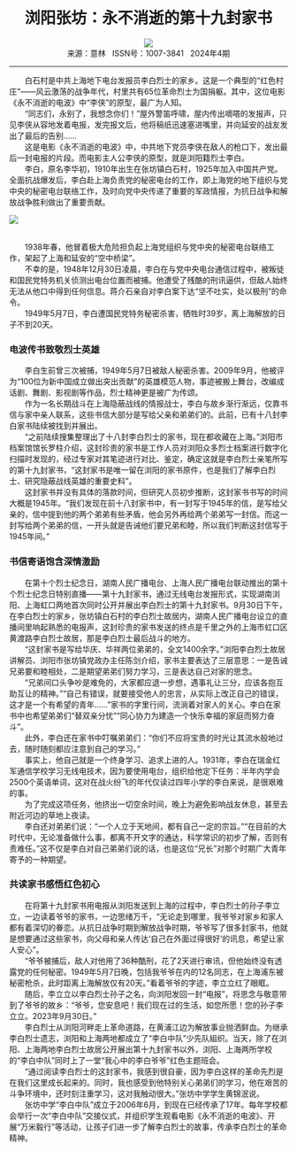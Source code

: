 # <center>浏阳张坊：永不消逝的第十九封家书</center> 

<div align=center><img src="http://fslib.vip.qikan.cn/img.ashx?key=%d7%f7%d5%df%a3%ba%d4%ac%b0%b2"></div> 

<center>来源：意林   ISSN号：1007-3841   2024年4期</center> 


* * *


　　白石村是中共上海地下电台发报员李白烈士的家乡。这是一个典型的“红色村庄”——风云激荡的战争年代，村里共有65位革命烈士为国捐躯。其中，这位电影《永不消逝的电波》中“李侠”的原型，最广为人知。  
　　“同志们，永别了，我想念你们！”屋外警笛呼啸，屋内传出嘀嗒的发报声，只见李侠从容地发着电报，发完报文后，他将稿纸迅速塞进嘴里，并向延安的战友发出了最后的告别……  
　　这是电影《永不消逝的电波》中，中共地下党员李侠在敌人的枪口下，发出最后一封电报的片段。而电影主人公李侠的原型，就是浏阳籍烈士李白。  
　　李白，原名李华初，1910年出生在张坊镇白石村，1925年加入中国共产党。全面抗战爆发后，李白赴上海负责党的秘密电台的工作，即上海党的地下组织与党中央的秘密电台联络工作，及时向党中央传递了重要的军政情报，为抗日战争和解放战争胜利做出了重要贡献。

![](http://img.resource.qikan.cn/markvip/qkimages/yili/yili202404/yili20240468-1-l.jpg)

  
<br>　　1938年春，他冒着极大危险担负起上海党组织与党中央的秘密电台联络工作，架起了上海和延安的“空中桥梁”。  
　　不幸的是，1948年12月30日凌晨，李白在与党中央电台通信过程中，被叛徒和国民党特务机关侦测出电台位置而被捕。他遭受了残酷的刑讯逼供，但敌人始终无法从他口中得到任何信息。蒋介石亲自对李白案下达“坚不吐实，处以极刑”的命令。  
　　1949年5月7日，李白遭国民党特务秘密杀害，牺牲时39岁，离上海解放的日子不到20天。

### 电波传书致敬烈士英雄

  
　　李白生前曾三次被捕，1949年5月7日被敌人秘密杀害。2009年9月，他被评为“100位为新中国成立做出突出贡献”的英雄模范人物，事迹被搬上舞台，改编成话剧、舞剧、影视剧等作品，烈士精神更是被广为传颂。  
　　作为一名长期战斗在上海隐蔽战线的情报战士，李白与故乡渐行渐远，仅靠书信与家中亲人联系，这些书信大部分是写给父亲和弟弟们的。此前，已有十八封李白家书陆续被找到并展出。  
　　“之前陆续搜集整理出了十八封李白烈士的家书，现在都收藏在上海。”浏阳市档案馆馆长罗柱介绍，这封珍贵的家书是工作人员对浏阳众多烈士档案进行数字化扫描时发现的，经过专家对其笔迹进行对比、鉴定，确定这就是李白烈士亲笔所写的第十九封家书，“这封家书是唯一留在浏阳的家书原件，也是我们了解李白烈士、研究隐蔽战线英雄的重要史料”。  
　　这封家书并没有具体的落款时间，但研究人员初步推断，这封家书书写的时间大概是1945年。“我们发现在前十八封家书中，有一封写于1945年的信，是写给父亲的，信中提到他的两个弟弟有些矛盾，他会另外再给两个弟弟写一封信。而这一封写给两个弟弟的信，一开头就是告诫他们要兄弟和睦，所以我们判断这封信写于1945年间。”

### 书信寄语饱含深情激励

  
　　在第十个烈士纪念日，湖南人民广播电台、上海人民广播电台联动推出的第十个烈士纪念日特别直播——第十九封家书，通过无线电台发报形式，实现湖南浏阳、上海虹口两地首次同时公开并展出李白烈士的第十九封家书。9月30日下午，在李白烈士的家乡，张坊镇白石村的李白烈士故居内，湖南人民广播电台设立的直播间里响起熟悉的电报声，这封珍贵的家书发送的终点是千里之外的上海市虹口区黄渡路李白烈士故居，那是李白烈士最后战斗的地方。  
　　“这封家书是写给华庆、华祥两位弟弟的，全文1400余字。”浏阳李白烈士故居讲解员、浏阳市张坊镇党政办主任陈剑介绍，家书主要表达了三层意思：一是告诫兄弟要和睦相处，二是期望弟弟们努力学习，三是表达自己对家的思念。  
　　“兄弟间口头争吵是难免的，大家都应退一步想，遇事礼让三分，应该各抱互助互让的精神。”“自己有错误，就要接受他人的忠言，从实际上改正自己的错误，这才是一个有希望的青年……”家书的字里行间，流淌着对家人的关心。李白在家书中也希望弟弟们“替双亲分忧”“同心协力为建造一个快乐幸福的家庭而努力奋斗”。  
　　此外，李白还在家书中叮嘱弟弟们：“你们不应将宝贵的时光让其流水般地过去，随时随刻都应注意到自己的学习。”  
　　事实上，他自己就是一个终身学习、追求上进的人。1931年，李白在瑞金红军通信学校学习无线电技术，因为要使用电台，组织给他定下任务：半年内学会2500个英语单词，这对在战火纷飞的年代仅读过四年小学的李白来说，是很艰难的事。  
　　为了完成这项任务，他挤出一切空余时间，晚上为避免影响战友休息，甚至去附近河边的草地上夜读。  
　　李白还对弟弟们说：“一个人立于天地间，都有自己一定的宗旨。”“在目前的大时代中，无论准备做什么事，都离不开文字的通达，科学常识的初步了解，否则有责难任。”这不仅是李白对自己弟弟们说的话，也是这位“兄长”对那个时期广大青年寄予的一种期望。

### 共读家书感悟红色初心

  
　　在将第十九封家书用电报从浏阳发送到上海的过程中，李白烈士的孙子李立立，一边读着爷爷的家书，一边思绪万千，“无论走到哪里，我爷爷对家乡和家人都有着深切的眷恋。从抗日战争时期到解放战争时期，爷爷写了很多封家书，他就是想要通过这些家书，向父母和亲人传达‘自己在外面过得很好’的讯息，希望让家人安心”。  
　　“爷爷被捕后，敌人对他用了36种酷刑，花了2天进行审讯，但他始终没有透露党的任何秘密。1949年5月7日晚，包括我爷爷在内的12名同志，在上海浦东被秘密枪杀，此时距离上海解放仅有20天。”看着爷爷的字迹，李立立红了眼眶。  
　　随后，李立立以李白烈士孙子之名，向浏阳发回一封“电报”，将思念与敬意带到了爷爷的故乡：“爷爷，您安息吧！我们现在过的生活，如您所愿！您的孙子李立立。2023年9月30日。”  
　　李白烈士从浏阳河畔走上革命道路，在黄浦江边为解放事业抛洒鲜血。为继承李白烈士遗志，浏阳和上海两地都成立了“李白中队”少先队組织。当天，除了在浏阳、上海两地李白烈士故居公开展出第十九封家书以外，浏阳、上海两所学校的“李白中队”同时上了一堂“我心中的李白爷爷”红色主题班会。  
　　“通过阅读李白烈士的这封家书，我感到很自豪，因为李白这样的革命先烈是在我们这里成长起来的。同时，我也感受到他特别关心弟弟们的学习，他在艰苦的斗争环境中，还时刻注重学习，这对我触动很大。”张坊中学学生黄锦泯说。  
　　张坊中学“李白中队”成立于2006年6月，到现在已经传承了17年。每年学校都会举行一次“李白中队”交接仪式，并组织学生观看电影《永不消逝的电波》、开展“万米毅行”等活动，让孩子们进一步了解李白烈士的故事，传承李白烈士的革命精神。